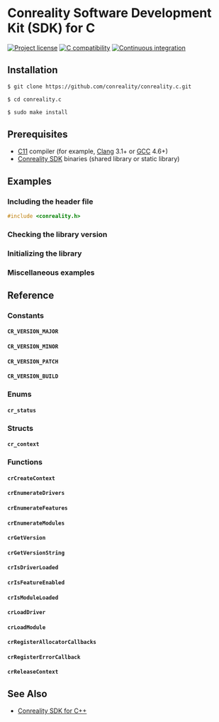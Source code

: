 # Conreality Software Development Kit (SDK) for C

[![Project license](https://img.shields.io/badge/license-Public%20Domain-blue.svg)](https://unlicense.org)
[![C compatibility](https://img.shields.io/badge/c-C11%20%7C%20C18%20%7C%20C2x-blue)](#)
[![Continuous integration](https://github.com/conreality/conreality.c/workflows/Continuous%20integration/badge.svg)](https://github.com/conreality/conreality.c/actions?query=workflow%3A%22Continuous+integration%22)

## Installation

```bash
$ git clone https://github.com/conreality/conreality.c.git

$ cd conreality.c

$ sudo make install
```

## Prerequisites

- [C11][] compiler (for example, [Clang][] 3.1+ or [GCC][] 4.6+)
- [Conreality SDK][] binaries (shared library or static library)

[C11]:            https://en.wikipedia.org/wiki/C11_(C_standard_revision)
[Clang]:          https://clang.llvm.org
[GCC]:            https://gcc.gnu.org
[Conreality SDK]: https://github.com/conreality/conreality-sdk

## Examples

### Including the header file

```c
#include <conreality.h>
```

### Checking the library version

### Initializing the library

### Miscellaneous examples

## Reference

### Constants

#### `CR_VERSION_MAJOR`

#### `CR_VERSION_MINOR`

#### `CR_VERSION_PATCH`

#### `CR_VERSION_BUILD`

### Enums

#### `cr_status`

### Structs

#### `cr_context`

### Functions

#### `crCreateContext`

#### `crEnumerateDrivers`

#### `crEnumerateFeatures`

#### `crEnumerateModules`

#### `crGetVersion`

#### `crGetVersionString`

#### `crIsDriverLoaded`

#### `crIsFeatureEnabled`

#### `crIsModuleLoaded`

#### `crLoadDriver`

#### `crLoadModule`

#### `crRegisterAllocatorCallbacks`

#### `crRegisterErrorCallback`

#### `crReleaseContext`

## See Also

- [Conreality SDK for C++](https://github.com/conreality/conreality.cpp)
